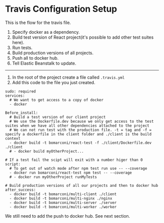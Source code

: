 # Travis Configuration Setup
This is the flow for the travis file.  
1. Specify docker as a dependency.  
2. Build test version of React project(it's possible to add other test suites here).  
3. Run tests.  
4. Build production versions of all projects.
5. Push all to docker hub.  
6. Tell Elastic Beanstalk to update.  
---
1. In the root of the project create a file called ```.travis.yml```
2. Add this code to the file you just created.  
```
sudo: required
services:
  # We want to get access to a copy of docker
  - docker

Before_install:
  # Build a test version of our client project
  # We use the Dockerfile.dev because we only get access to the test suites when we have all other dependencies attached to the project
  # We can not run test with the production file. -t = tag and -f = specify a dockerfile in the client folder and ./client is the build context
  - docker build -t bomarconi/react-test -f ./client/Dockerfile.dev ./client
  # - docker build myOtherProject...

# If a test fail the scipt will exit with a number higer than 0
script:
  # To get out of watch mode after npm test run use -- --coverage
  - docker run bomarconi/react-test npm test -- --coverage
  # - docker run myOtherProject runMyTests

# Build production versions of all our projects and then to docker hub
after_success:
  - docker build -t bomarconi/multi-client ./client
  - docker build -t bomarconi/multi-nginx ./nginx
  - docker build -t bomarconi/multi-server ./server
  - docker build -t bomarconi/multi-worker ./worker
```
We still need to add the push to docker hub. See next section.  
